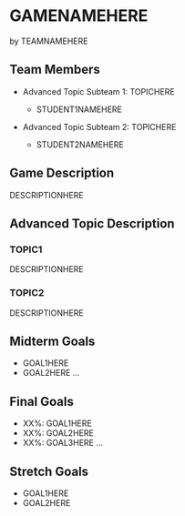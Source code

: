 # GAMENAMEHERE

by TEAMNAMEHERE

## Team Members
* Advanced Topic Subteam 1: TOPICHERE
	* STUDENT1NAMEHERE

* Advanced Topic Subteam 2: TOPICHERE
	* STUDENT2NAMEHERE

## Game Description

DESCRIPTIONHERE

## Advanced Topic Description

### TOPIC1

DESCRIPTIONHERE
    
### TOPIC2

DESCRIPTIONHERE

## Midterm Goals

* GOAL1HERE
* GOAL2HERE
...

## Final Goals

* XX%: GOAL1HERE
* XX%: GOAL2HERE
* XX%: GOAL3HERE
...

## Stretch Goals

* GOAL1HERE
* GOAL2HERE
